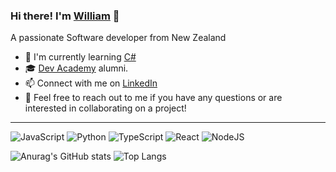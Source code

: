 ### Hi there! I'm [William](http://williamsantos.codes/) 👋

A passionate Software developer from New Zealand

- 🌱 I'm currently learning [C#](https://learn.microsoft.com/en-us/dotnet/csharp/)
- 🎓 [Dev Academy](https://devacademy.co.nz/) alumni.
- 📫 Connect with me on [LinkedIn](https://www.linkedin.com/in/williamjgsantos)
- 🤝 Feel free to reach out to me if you have any questions or are interested in collaborating on a project!

---

![JavaScript](https://img.shields.io/badge/javascript-%23323330.svg?style=for-the-badge&logo=javascript&logoColor=%23F7DF1E)
![Python](https://img.shields.io/badge/python-3670A0?style=for-the-badge&logo=python&logoColor=ffdd54)
![TypeScript](https://img.shields.io/badge/typescript-%23007ACC.svg?style=for-the-badge&logo=typescript&logoColor=white)
![React](https://img.shields.io/badge/react-%2320232a.svg?style=for-the-badge&logo=react&logoColor=%2361DAFB)
![NodeJS](https://img.shields.io/badge/node.js-6DA55F?style=for-the-badge&logo=node.js&logoColor=white)

![Anurag's GitHub stats](https://github-readme-stats-git-masterrstaa-rickstaa.vercel.app/api?username=williamjgsantos&theme=nightowl&show_icons=true)
![Top Langs](https://github-readme-stats-git-masterrstaa-rickstaa.vercel.app/api/top-langs/?username=williamjgsantos&layout=compact&theme=nightowl)

<!--
**williamjgsantos/williamjgsantos** is a ✨ _special_ ✨ repository because its `README.md` (this file) appears on your GitHub profile.

Here are some ideas to get you started:

- 🔭 I’m currently working on ...
- 🌱 I’m currently learning ...
- 👯 I’m looking to collaborate on ...
- 🤔 I’m looking for help with ...
- 💬 Ask me about ...
- 📫 How to reach me: ...
- 😄 Pronouns: ...
- ⚡ Fun fact: ...
-->
